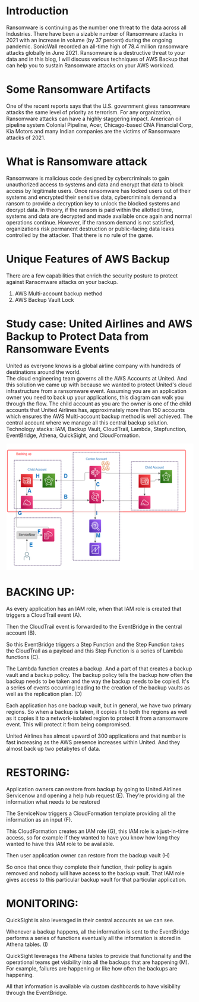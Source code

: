 # Introduction

Ransomware is continuing as the number one threat to the data across all Industries. There have been a sizable number of Ransomware attacks in 2021 with an increase in volume (by 37 percent) during the ongoing pandemic. SonicWall recorded an all-time high of 78.4 million ransomware attacks globally in June 2021.
Ransomware is a destructive threat to your data and in this blog, I will discuss various techniques of AWS Backup that can help you to sustain Ransomware attacks on your AWS workload.

# Some Ransomware Artifacts

One of the recent reports says that the U.S. government gives ransomware attacks the same level of priority as terrorism. For any organization, Ransomware attacks can have a highly staggering impact.
American oil pipeline system Colonial Pipeline, Acer, Chicago-based CNA Financial Corp, Kia Motors and many Indian companies are the victims of Ransomware attacks of 2021.  

# What is Ransomware attack

Ransomware is malicious code designed by cybercriminals to gain unauthorized access to systems and data and encrypt that data to block access by legitimate users. Once ransomware has locked users out of their systems and encrypted their sensitive data, cybercriminals demand a ransom to provide a decryption key to unlock the blocked systems and decrypt data. In theory, if the ransom is paid within the allotted time, systems and data are decrypted and made available once again and normal operations continue. However, if the ransom demand is not satisfied, organizations risk permanent destruction or public-facing data leaks controlled by the attacker. That there is no rule of the game.

# Unique Features of AWS Backup
There are a few capabilities that enrich the security posture to protect against Ransomware attacks on your backup.

1. AWS Multi-account backup method
2. AWS Backup Vault Lock

# Study case: United Airlines and AWS Backup to Protect Data from Ransomware Events

United as everyone knows is a global airline company  with hundreds of destinations around the world.  
The cloud engineering team governs all the AWS Accounts at United. And this solution we came up with because we wanted to protect United's cloud infrastructure  from a ransomware event. 
Assuming you are an application owner you  need to back up your applications, this diagram can walk you   through the flow.
The child account as you are the owner is one of the child accounts that United Airlines has, approximately more than 150  accounts which ensures the AWS Multi-account backup method is well achieved.
The central account where we manage all this central backup solution. 
Technology stacks: IAM, Backup Vault, CloudTrail, Lambda, Stepfunction, EventBridge, Athena, QuickSight, and CloudFormation.

![United Airline Backup Model](/assets/UnitedAirline.png)

# BACKING UP:

As every application has an  IAM role, when that IAM role is created that triggers a CloudTrail event (A). 

Then the CloudTrail event is forwarded to the EventBridge in the central account (B). 

So this EventBridge triggers a Step Function and the Step Function takes the CloudTrail as a payload and this Step Function is a series of Lambda functions (C). 

The Lambda function creates a backup. And a part of that creates a backup vault and a backup policy. The backup policy tells the backup how  often the backup needs to be taken and the way the backup needs to be copied. It's a series of events occurring leading to the creation of the backup vaults as well as the replication plan. (D)

Each application has one backup  vault, but in general, we have two primary regions.  So when a backup is taken, it copies  it to both the regions as well as it copies it to a network-isolated region to protect it from a ransomware event. This will protect it from being compromised.  

United Airlines has almost upward of 300 applications and  that number is fast increasing as the AWS  presence increases within United. And they almost  back up two petabytes of data.


# RESTORING:
Application owners can restore from backup by going to United Airlines Servicenow and opening a help hub request (E). They’re providing all  the information what needs to be restored

The ServiceNow triggers a CloudFormation  template providing all the information as an input (F).

This CloudFormation creates an IAM role (G), this  IAM role is a just-in-time access, so for example if they wanted to have you know how long they wanted to have this IAM role to be available. 

Then user application owner can restore from the backup vault (H)

So once that once they complete their function, their policy is again removed and nobody will have access to the backup vault. That IAM role gives access to this particular backup vault for that particular application. 


# MONITORING:
QuickSight is also leveraged in their central accounts as we can see.

Whenever a backup happens, all the information is sent to the EventBridge performs a series  of functions eventually all the information is stored in Athena tables. (I)

QuickSight leverages  the Athena tables to provide that functionality and the operational teams get visibility into all the backups that are happening (M). For example, failures are happening or like how often the backups are happening.  

All that information is available via custom dashboards to have visibility through the EventBridge. 
